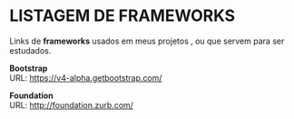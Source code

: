 # LISTAGEM DE FRAMEWORKS
Links de <strong>frameworks</strong> usados em meus projetos , ou que servem para ser estudados.

 <strong> Bootstrap </strong> <br>
URL: https://v4-alpha.getbootstrap.com/ <br>

<strong> Foundation </strong> <br>
URL: http://foundation.zurb.com/

